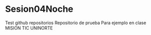 # Sesion04Noche
Test github repositorios
Repositorio de prueba
Para ejemplo en clase MISION TIC UNINORTE
